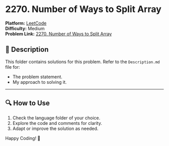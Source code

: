 # 2270. Number of Ways to Split Array

**Platform:** [LeetCode](https://leetcode.com)  
**Difficulty:** Medium  
**Problem Link:** [2270. Number of Ways to Split Array
](https://leetcode.com/problems/number-of-ways-to-split-array/description/?envType=daily-question&envId=2025-01-02)

## 📜 Description

This folder contains solutions for this problem. Refer to the `Description.md` file for:

- The problem statement.
- My approach to solving it.

---

## 🔍 How to Use

1. Check the language folder of your choice.
2. Explore the code and comments for clarity.
3. Adapt or improve the solution as needed.

Happy Coding! 🚀
